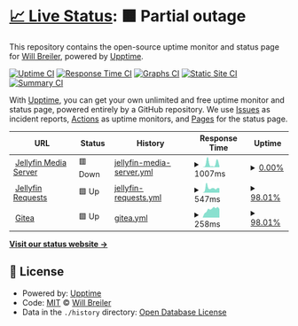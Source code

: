 # [📈 Live Status](https://status.wbreiler.com): <!--live status--> **🟧 Partial outage**

This repository contains the open-source uptime monitor and status page for [Will Breiler](https://wbreiler.com), powered by [Upptime](https://github.com/upptime/upptime).

[![Uptime CI](https://github.com/wbreiler/uptimemonitor/workflows/Uptime%20CI/badge.svg)](https://github.com/wbreiler/uptimemonitor/actions?query=workflow%3A%22Uptime+CI%22)
[![Response Time CI](https://github.com/wbreiler/uptimemonitor/workflows/Response%20Time%20CI/badge.svg)](https://github.com/wbreiler/uptimemonitor/actions?query=workflow%3A%22Response+Time+CI%22)
[![Graphs CI](https://github.com/wbreiler/uptimemonitor/workflows/Graphs%20CI/badge.svg)](https://github.com/wbreiler/uptimemonitor/actions?query=workflow%3A%22Graphs+CI%22)
[![Static Site CI](https://github.com/wbreiler/uptimemonitor/workflows/Static%20Site%20CI/badge.svg)](https://github.com/wbreiler/uptimemonitor/actions?query=workflow%3A%22Static+Site+CI%22)
[![Summary CI](https://github.com/wbreiler/uptimemonitor/workflows/Summary%20CI/badge.svg)](https://github.com/wbreiler/uptimemonitor/actions?query=workflow%3A%22Summary+CI%22)

With [Upptime](https://upptime.js.org), you can get your own unlimited and free uptime monitor and status page, powered entirely by a GitHub repository. We use [Issues](https://github.com/wbreiler/uptimemonitor/issues) as incident reports, [Actions](https://github.com/wbreiler/uptimemonitor/actions) as uptime monitors, and [Pages](https://status.wbreiler.com) for the status page.

<!--start: status pages-->
<!-- This summary is generated by Upptime (https://github.com/upptime/upptime) -->
<!-- Do not edit this manually, your changes will be overwritten -->
<!-- prettier-ignore -->
| URL | Status | History | Response Time | Uptime |
| --- | ------ | ------- | ------------- | ------ |
| <img alt="" src="https://icons.duckduckgo.com/ip3/media.wbreiler.com.ico" height="13"> [Jellyfin Media Server](https://media.wbreiler.com) | 🟥 Down | [jellyfin-media-server.yml](https://github.com/wbreiler/uptimemonitor/commits/HEAD/history/jellyfin-media-server.yml) | <details><summary><img alt="Response time graph" src="./graphs/jellyfin-media-server/response-time-week.png" height="20"> 1007ms</summary><br><a href="https://status.wbreiler.com/history/jellyfin-media-server"><img alt="Response time 1389" src="https://img.shields.io/endpoint?url=https%3A%2F%2Fraw.githubusercontent.com%2Fwbreiler%2Fuptimemonitor%2FHEAD%2Fapi%2Fjellyfin-media-server%2Fresponse-time.json"></a><br><a href="https://status.wbreiler.com/history/jellyfin-media-server"><img alt="24-hour response time 320" src="https://img.shields.io/endpoint?url=https%3A%2F%2Fraw.githubusercontent.com%2Fwbreiler%2Fuptimemonitor%2FHEAD%2Fapi%2Fjellyfin-media-server%2Fresponse-time-day.json"></a><br><a href="https://status.wbreiler.com/history/jellyfin-media-server"><img alt="7-day response time 1007" src="https://img.shields.io/endpoint?url=https%3A%2F%2Fraw.githubusercontent.com%2Fwbreiler%2Fuptimemonitor%2FHEAD%2Fapi%2Fjellyfin-media-server%2Fresponse-time-week.json"></a><br><a href="https://status.wbreiler.com/history/jellyfin-media-server"><img alt="30-day response time 1389" src="https://img.shields.io/endpoint?url=https%3A%2F%2Fraw.githubusercontent.com%2Fwbreiler%2Fuptimemonitor%2FHEAD%2Fapi%2Fjellyfin-media-server%2Fresponse-time-month.json"></a><br><a href="https://status.wbreiler.com/history/jellyfin-media-server"><img alt="1-year response time 1389" src="https://img.shields.io/endpoint?url=https%3A%2F%2Fraw.githubusercontent.com%2Fwbreiler%2Fuptimemonitor%2FHEAD%2Fapi%2Fjellyfin-media-server%2Fresponse-time-year.json"></a></details> | <details><summary><a href="https://status.wbreiler.com/history/jellyfin-media-server">0.00%</a></summary><a href="https://status.wbreiler.com/history/jellyfin-media-server"><img alt="All-time uptime 6.54%" src="https://img.shields.io/endpoint?url=https%3A%2F%2Fraw.githubusercontent.com%2Fwbreiler%2Fuptimemonitor%2FHEAD%2Fapi%2Fjellyfin-media-server%2Fuptime.json"></a><br><a href="https://status.wbreiler.com/history/jellyfin-media-server"><img alt="24-hour uptime 0.00%" src="https://img.shields.io/endpoint?url=https%3A%2F%2Fraw.githubusercontent.com%2Fwbreiler%2Fuptimemonitor%2FHEAD%2Fapi%2Fjellyfin-media-server%2Fuptime-day.json"></a><br><a href="https://status.wbreiler.com/history/jellyfin-media-server"><img alt="7-day uptime 0.00%" src="https://img.shields.io/endpoint?url=https%3A%2F%2Fraw.githubusercontent.com%2Fwbreiler%2Fuptimemonitor%2FHEAD%2Fapi%2Fjellyfin-media-server%2Fuptime-week.json"></a><br><a href="https://status.wbreiler.com/history/jellyfin-media-server"><img alt="30-day uptime 6.54%" src="https://img.shields.io/endpoint?url=https%3A%2F%2Fraw.githubusercontent.com%2Fwbreiler%2Fuptimemonitor%2FHEAD%2Fapi%2Fjellyfin-media-server%2Fuptime-month.json"></a><br><a href="https://status.wbreiler.com/history/jellyfin-media-server"><img alt="1-year uptime 6.54%" src="https://img.shields.io/endpoint?url=https%3A%2F%2Fraw.githubusercontent.com%2Fwbreiler%2Fuptimemonitor%2FHEAD%2Fapi%2Fjellyfin-media-server%2Fuptime-year.json"></a></details>
| <img alt="" src="https://icons.duckduckgo.com/ip3/requests.wbreiler.com.ico" height="13"> [Jellyfin Requests](https://requests.wbreiler.com) | 🟩 Up | [jellyfin-requests.yml](https://github.com/wbreiler/uptimemonitor/commits/HEAD/history/jellyfin-requests.yml) | <details><summary><img alt="Response time graph" src="./graphs/jellyfin-requests/response-time-week.png" height="20"> 547ms</summary><br><a href="https://status.wbreiler.com/history/jellyfin-requests"><img alt="Response time 723" src="https://img.shields.io/endpoint?url=https%3A%2F%2Fraw.githubusercontent.com%2Fwbreiler%2Fuptimemonitor%2FHEAD%2Fapi%2Fjellyfin-requests%2Fresponse-time.json"></a><br><a href="https://status.wbreiler.com/history/jellyfin-requests"><img alt="24-hour response time 540" src="https://img.shields.io/endpoint?url=https%3A%2F%2Fraw.githubusercontent.com%2Fwbreiler%2Fuptimemonitor%2FHEAD%2Fapi%2Fjellyfin-requests%2Fresponse-time-day.json"></a><br><a href="https://status.wbreiler.com/history/jellyfin-requests"><img alt="7-day response time 547" src="https://img.shields.io/endpoint?url=https%3A%2F%2Fraw.githubusercontent.com%2Fwbreiler%2Fuptimemonitor%2FHEAD%2Fapi%2Fjellyfin-requests%2Fresponse-time-week.json"></a><br><a href="https://status.wbreiler.com/history/jellyfin-requests"><img alt="30-day response time 723" src="https://img.shields.io/endpoint?url=https%3A%2F%2Fraw.githubusercontent.com%2Fwbreiler%2Fuptimemonitor%2FHEAD%2Fapi%2Fjellyfin-requests%2Fresponse-time-month.json"></a><br><a href="https://status.wbreiler.com/history/jellyfin-requests"><img alt="1-year response time 723" src="https://img.shields.io/endpoint?url=https%3A%2F%2Fraw.githubusercontent.com%2Fwbreiler%2Fuptimemonitor%2FHEAD%2Fapi%2Fjellyfin-requests%2Fresponse-time-year.json"></a></details> | <details><summary><a href="https://status.wbreiler.com/history/jellyfin-requests">98.01%</a></summary><a href="https://status.wbreiler.com/history/jellyfin-requests"><img alt="All-time uptime 80.08%" src="https://img.shields.io/endpoint?url=https%3A%2F%2Fraw.githubusercontent.com%2Fwbreiler%2Fuptimemonitor%2FHEAD%2Fapi%2Fjellyfin-requests%2Fuptime.json"></a><br><a href="https://status.wbreiler.com/history/jellyfin-requests"><img alt="24-hour uptime 100.00%" src="https://img.shields.io/endpoint?url=https%3A%2F%2Fraw.githubusercontent.com%2Fwbreiler%2Fuptimemonitor%2FHEAD%2Fapi%2Fjellyfin-requests%2Fuptime-day.json"></a><br><a href="https://status.wbreiler.com/history/jellyfin-requests"><img alt="7-day uptime 98.01%" src="https://img.shields.io/endpoint?url=https%3A%2F%2Fraw.githubusercontent.com%2Fwbreiler%2Fuptimemonitor%2FHEAD%2Fapi%2Fjellyfin-requests%2Fuptime-week.json"></a><br><a href="https://status.wbreiler.com/history/jellyfin-requests"><img alt="30-day uptime 80.08%" src="https://img.shields.io/endpoint?url=https%3A%2F%2Fraw.githubusercontent.com%2Fwbreiler%2Fuptimemonitor%2FHEAD%2Fapi%2Fjellyfin-requests%2Fuptime-month.json"></a><br><a href="https://status.wbreiler.com/history/jellyfin-requests"><img alt="1-year uptime 80.08%" src="https://img.shields.io/endpoint?url=https%3A%2F%2Fraw.githubusercontent.com%2Fwbreiler%2Fuptimemonitor%2FHEAD%2Fapi%2Fjellyfin-requests%2Fuptime-year.json"></a></details>
| <img alt="" src="https://icons.duckduckgo.com/ip3/git.wbreiler.com.ico" height="13"> [Gitea](https://git.wbreiler.com) | 🟩 Up | [gitea.yml](https://github.com/wbreiler/uptimemonitor/commits/HEAD/history/gitea.yml) | <details><summary><img alt="Response time graph" src="./graphs/gitea/response-time-week.png" height="20"> 258ms</summary><br><a href="https://status.wbreiler.com/history/gitea"><img alt="Response time 253" src="https://img.shields.io/endpoint?url=https%3A%2F%2Fraw.githubusercontent.com%2Fwbreiler%2Fuptimemonitor%2FHEAD%2Fapi%2Fgitea%2Fresponse-time.json"></a><br><a href="https://status.wbreiler.com/history/gitea"><img alt="24-hour response time 267" src="https://img.shields.io/endpoint?url=https%3A%2F%2Fraw.githubusercontent.com%2Fwbreiler%2Fuptimemonitor%2FHEAD%2Fapi%2Fgitea%2Fresponse-time-day.json"></a><br><a href="https://status.wbreiler.com/history/gitea"><img alt="7-day response time 258" src="https://img.shields.io/endpoint?url=https%3A%2F%2Fraw.githubusercontent.com%2Fwbreiler%2Fuptimemonitor%2FHEAD%2Fapi%2Fgitea%2Fresponse-time-week.json"></a><br><a href="https://status.wbreiler.com/history/gitea"><img alt="30-day response time 254" src="https://img.shields.io/endpoint?url=https%3A%2F%2Fraw.githubusercontent.com%2Fwbreiler%2Fuptimemonitor%2FHEAD%2Fapi%2Fgitea%2Fresponse-time-month.json"></a><br><a href="https://status.wbreiler.com/history/gitea"><img alt="1-year response time 253" src="https://img.shields.io/endpoint?url=https%3A%2F%2Fraw.githubusercontent.com%2Fwbreiler%2Fuptimemonitor%2FHEAD%2Fapi%2Fgitea%2Fresponse-time-year.json"></a></details> | <details><summary><a href="https://status.wbreiler.com/history/gitea">98.01%</a></summary><a href="https://status.wbreiler.com/history/gitea"><img alt="All-time uptime 56.80%" src="https://img.shields.io/endpoint?url=https%3A%2F%2Fraw.githubusercontent.com%2Fwbreiler%2Fuptimemonitor%2FHEAD%2Fapi%2Fgitea%2Fuptime.json"></a><br><a href="https://status.wbreiler.com/history/gitea"><img alt="24-hour uptime 100.00%" src="https://img.shields.io/endpoint?url=https%3A%2F%2Fraw.githubusercontent.com%2Fwbreiler%2Fuptimemonitor%2FHEAD%2Fapi%2Fgitea%2Fuptime-day.json"></a><br><a href="https://status.wbreiler.com/history/gitea"><img alt="7-day uptime 98.01%" src="https://img.shields.io/endpoint?url=https%3A%2F%2Fraw.githubusercontent.com%2Fwbreiler%2Fuptimemonitor%2FHEAD%2Fapi%2Fgitea%2Fuptime-week.json"></a><br><a href="https://status.wbreiler.com/history/gitea"><img alt="30-day uptime 47.23%" src="https://img.shields.io/endpoint?url=https%3A%2F%2Fraw.githubusercontent.com%2Fwbreiler%2Fuptimemonitor%2FHEAD%2Fapi%2Fgitea%2Fuptime-month.json"></a><br><a href="https://status.wbreiler.com/history/gitea"><img alt="1-year uptime 56.80%" src="https://img.shields.io/endpoint?url=https%3A%2F%2Fraw.githubusercontent.com%2Fwbreiler%2Fuptimemonitor%2FHEAD%2Fapi%2Fgitea%2Fuptime-year.json"></a></details>

<!--end: status pages-->

[**Visit our status website →**](https://status.wbreiler.com)

## 📄 License

- Powered by: [Upptime](https://github.com/upptime/upptime)
- Code: [MIT](./LICENSE) © [Will Breiler](https://wbreiler.com)
- Data in the `./history` directory: [Open Database License](https://opendatacommons.org/licenses/odbl/1-0/)
